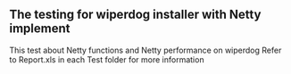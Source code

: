 The testing for wiperdog installer with Netty implement 
----------------------------------------------
This test about Netty functions and Netty performance on wiperdog 
Refer to Report.xls in each Test folder for more information
